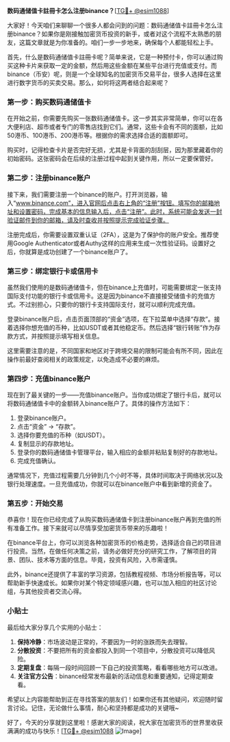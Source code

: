 **数码通储值卡註冊卡怎么注册binance？**[[TG💪+ @esim1088](https://t.me/s/esim1088)]

大家好！今天咱们来聊聊一个很多人都会问到的问题：数码通储值卡註冊卡怎么注册binance？如果你是刚接触加密货币投资的新手，或者对这个流程不太熟悉的朋友，这篇文章就是为你准备的。咱们一步一步地来，确保每个人都能轻松上手。

首先，什么是数码通储值卡註冊卡呢？简单来说，它是一种预付卡，你可以通过购买这种卡片来获取一定的金额，然后用这些金额在某些平台进行充值或支付。而binance（币安）呢，则是一个全球知名的加密货币交易平台，很多人选择在这里进行数字货币的买卖交易。那么，如何将这两者结合起来呢？

### **第一步：购买数码通储值卡**

在开始之前，你需要先购买一张数码通储值卡。这一步其实非常简单，你可以在各大便利店、超市或者专门的零售店找到它们。通常，这些卡会有不同的面额，比如50港币、100港币、200港币等。根据你的需求选择合适的面额即可。

购买时，记得检查卡片是否完好无损，尤其是卡背面的刮刮层，因为那里藏着你的初始密码。这张密码会在后续的注册过程中起到关键作用，所以一定要保管好。

### **第二步：注册binance账户**

接下来，我们需要注册一个binance的账户。打开浏览器，输入“www.binance.com”，进入官网后点击右上角的“注册”按钮。填写你的邮箱地址和设置密码，完成基本的信息输入后，点击“注册”。此时，系统可能会发送一封验证邮件到你的邮箱，请及时查收并按照提示完成验证步骤。

注册完成后，你需要设置双重认证（2FA），这是为了保护你的账户安全。推荐使用Google Authenticator或者Authy这样的应用来生成一次性验证码。设置好之后，你就算是成功创建了一个binance账户了。

### **第三步：绑定银行卡或信用卡**

虽然我们使用的是数码通储值卡，但在binance上充值时，可能需要绑定一张支持国际支付功能的银行卡或信用卡。这是因为binance不直接接受储值卡的充值方式。不过别担心，只要你的银行卡支持国际支付，就可以顺利完成充值。

登录binance账户后，点击页面顶部的“资金”选项，在下拉菜单中选择“存款”。接着选择你想充值的币种，比如USDT或者其他稳定币。然后选择“银行转账”作为存款方式，并按照提示填写相关信息。

这里需要注意的是，不同国家和地区对于跨境交易的限制可能会有所不同，因此在操作前最好查阅相关的政策规定，以免造成不必要的麻烦。

### **第四步：充值binance账户**

现在到了最关键的一步——充值binance账户。当你成功绑定了银行卡后，就可以将数码通储值卡中的金额转入binance账户了。具体的操作方法如下：

1. 登录binance账户。
2. 点击“资金” -> “存款”。
3. 选择你要充值的币种（如USDT）。
4. 复制显示的存款地址。
5. 登录你的数码通储值卡管理平台，输入相应的金额并粘贴复制好的存款地址。
6. 完成充值确认。

通常情况下，充值过程需要几分钟到几个小时不等，具体时间取决于网络状况以及银行处理速度。一旦充值成功，你就可以在binance账户中看到新增的资金了。

### **第五步：开始交易**

恭喜你！现在你已经完成了从购买数码通储值卡到注册binance账户再到充值的所有准备工作。接下来就可以尽情享受加密货币带来的乐趣啦！

在binance平台上，你可以浏览各种加密货币的价格走势，选择适合自己的项目进行投资。当然，在做任何决策之前，请务必做好充分的研究工作，了解项目的背景、团队、技术等方面的信息。毕竟，投资有风险，入市需谨慎。

此外，binance还提供了丰富的学习资源，包括教程视频、市场分析报告等，可以帮助新手快速成长。如果你对某个特定领域感兴趣，也可以加入相应的社区讨论组，与其他投资者交流心得。

### **小贴士**

最后给大家分享几个实用的小贴士：

1. **保持冷静**：市场波动是正常的，不要因为一时的涨跌而失去理智。
2. **分散投资**：不要把所有的资金都投入到同一个项目中，分散投资可以降低风险。
3. **定期复盘**：每隔一段时间回顾一下自己的投资策略，看看哪些地方可以改进。
4. **关注官方公告**：binance经常发布最新的活动信息和重要通知，记得定期查看。

希望以上内容能帮助到正在寻找答案的朋友们！如果你还有其他疑问，欢迎随时留言讨论。记住，无论做什么事情，耐心和坚持都是成功的关键哦~

好了，今天的分享就到这里啦！感谢大家的阅读，祝大家在加密货币的世界里收获满满的成功与快乐！[[TG💪+ @esim1088](https://t.me/s/esim1088) ![Image](https://i.postimg.cc/4NQfJmqS/Snipaste-2025-05-13-00-14-12.png)]